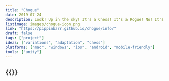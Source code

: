 ```yaml
---
title: "Chogue"
date: 2019-07-24
description: Look! Up in the sky! It's a Chess! It's a Rogue! No! It's Chogue! Faster than a Blitz Chess player who just drank a Potion of Haste! More powerful than a Sicilian Dragon! Able to leap tall buildings in a single bound! It's the Chogue that refreshes!
listimage: images/chogue-icon.png
link: "https://pippinbarr.github.io/chogue/info/"
draft: false
tags: ["project"]
ideas: ["variations", "adaptation", "chess"]
platforms: ["mac", "windows", "ios", "android", "mobile-friendly"]
tools: ["unity"]
---
```


## {{<param title >}}

